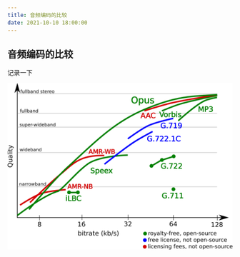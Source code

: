 ```yaml
---
title: 音频编码的比较
date: 2021-10-10 18:00:00
---
```

## 音频编码的比较

记录一下

![audio-codec](/img/audio-codec.png)

